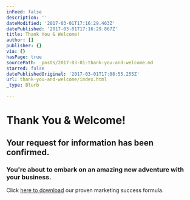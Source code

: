 ```yaml
---
inFeed: false
description: ''
dateModified: '2017-03-01T17:16:29.463Z'
datePublished: '2017-03-01T17:16:29.867Z'
title: Thank You & Welcome!
author: []
publisher: {}
via: {}
hasPage: true
sourcePath: _posts/2017-03-01-thank-you-and-welcome.md
starred: false
datePublishedOriginal: '2017-03-01T17:08:55.255Z'
url: thank-you-and-welcome/index.html
_type: Blurb

---
```

# Thank You & Welcome!

## Your request for information has been confirmed.

### You're about to embark on an amazing new adventure with your business.   
Click [here to download][0] our proven marketing success formula.

[0]: https://spideroak.com/browse/share/ALAW/MarketSuccess "Marketing Success"